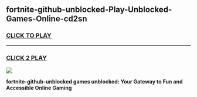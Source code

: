 
## fortnite-github-unblocked-Play-Unblocked-Games-Online-cd2sn
<h3>
<a href="https://premium76.site?title=fortnite-github-unblocked&ref=25A">CLICK TO PLAY</a></h3>
<hr>

<h3>
<a href="https://premium76.site?title=fortnite-github-unblocked&ref=25A">CLICK 2 PLAY</a>
  
</h3>

<a href="https://premium76.site?title=fortnite-github-unblocked&ref=25A"><img src="https://clearcache.store/games.png"></a>


**fortnite-github-unblocked games unblocked: Your Gateway to Fun and Accessible Online Gaming**
